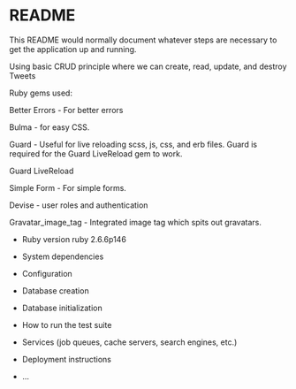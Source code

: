 # README

This README would normally document whatever steps are necessary to get the
application up and running.

Using basic CRUD principle where we can create, read, update, and destroy Tweets

Ruby gems used:

Better Errors - For better errors

Bulma - for easy CSS.

Guard - Useful for live reloading scss, js, css, and erb files. Guard is required for the Guard LiveReload gem to work.

Guard LiveReload

Simple Form - For simple forms.

Devise - user roles and authentication

Gravatar_image_tag - Integrated image tag which spits out gravatars.


* Ruby version
ruby 2.6.6p146

* System dependencies

* Configuration

* Database creation

* Database initialization

* How to run the test suite

* Services (job queues, cache servers, search engines, etc.)

* Deployment instructions

* ...
